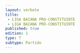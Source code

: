 ```yaml
---
layout: verbete
title:
 - LIGA BAIANA PRO-CONSTITUINTE
 - LIGA BAIANA PRÓ-CONSTITUINTE
published: true
edition: 1  
type: T
subtype: Partido
---
```


